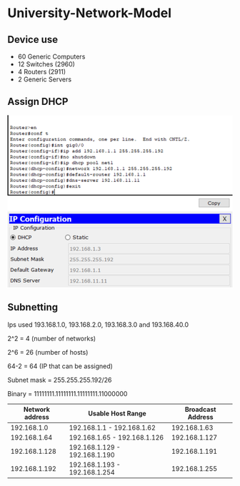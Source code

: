 # University-Network-Model

## Device use
- 60 Generic Computers
- 12 Switches (2960)
- 4 Routers (2911)
- 2 Generic Servers

## Assign DHCP

![image1](image/1.png) 
![image1](image/1.1.png)

## Subnetting

Ips used 193.168.1.0, 193.168.2.0, 193.168.3.0 and 193.168.40.0

2^2 = 4 (number of networks)

2^6 = 26 (number of hosts)

64-2 = 64 (IP that can be assigned)

Subnet mask = 255.255.255.192/26

Binary = 11111111.11111111.11111111.11000000


| Network address          | Usable Host Range             | Broadcast Address      |
|--------------------------|-------------------------------|------------------------|
| 192.168.1.0              | 192.168.1.1 - 192.168.1.62    | 192.168.1.63           |
| 192.168.1.64             | 192.168.1.65 - 192.168.1.126  | 192.168.1.127          |
| 192.168.1.128            | 192.168.1.129 - 192.168.1.190 | 192.168.1.191          |
| 192.168.1.192            | 192.168.1.193 - 192.168.1.254 | 192.168.1.255          |


